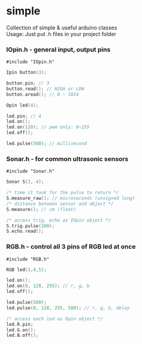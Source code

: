 # simple
Collection of simple & useful arduino classes  
Usage: Just put .h files in your project folder

### IOpin.h - general input, output pins
`#include "IOpin.h"`  
```c++
Ipin button(3);

button.pin; // 3
button.read(); // HIGH or LOW
button.aread(); // 0 ~ 1024
```

```c++
Opin led(4);

led.pin; // 4
led.on();
led.on(120); // pwm only: 0~255
led.off();

led.pulse(500); // millisecond
```

### Sonar.h - for common ultrasonic sensors
`#include "Sonar.h"`
```c++
Sonar S(3, 4);

/* time it took for the pulse to return */
S.measure_raw(); // microseconds (unsigned long)
/* distance between sensor and object */
S.measure(); // cm (float)

/* access trig, echo as IOpin object */
S.trig.pulse(100);
S.echo.read();
```

### RGB.h - control all 3 pins of RGB led at once
`#include "RGB.h"`
```c++
RGB led(3,4,5);

led.on();
led.on(0, 128, 255); // r, g, b
led.off();

led.pulse(500);
led.pulse(0, 128, 255, 500); // r, g, b, delay

/* access each led as Opin object */
led.R.pin;
led.G.on();
led.B.off();
```
